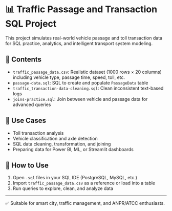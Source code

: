 # 📊 Traffic Passage and Transaction SQL Project

This project simulates real-world vehicle passage and toll transaction data for SQL practice, analytics, and intelligent transport system modeling.

## 📁 Contents

- `traffic_passage_data.csv`: Realistic dataset (1000 rows × 20 columns) including vehicle type, passage time, speed, toll, etc.
- `passage-data.sql`: SQL to create and populate `PassageData` table
- `traffic_transaction-data-cleaning.sql`: Clean inconsistent text-based logs
- `joins-practice.sql`: Join between vehicle and passage data for advanced queries

## 🧠 Use Cases

- Toll transaction analysis  
- Vehicle classification and axle detection  
- SQL data cleaning, transformation, and joining  
- Preparing data for Power BI, ML, or Streamlit dashboards  

## 🚀 How to Use

1. Open `.sql` files in your SQL IDE (PostgreSQL, MySQL, etc.)
2. Import `traffic_passage_data.csv` as a reference or load into a table
3. Run queries to explore, clean, and analyze data

---

✅ Suitable for smart city, traffic management, and ANPR/ATCC enthusiasts.
